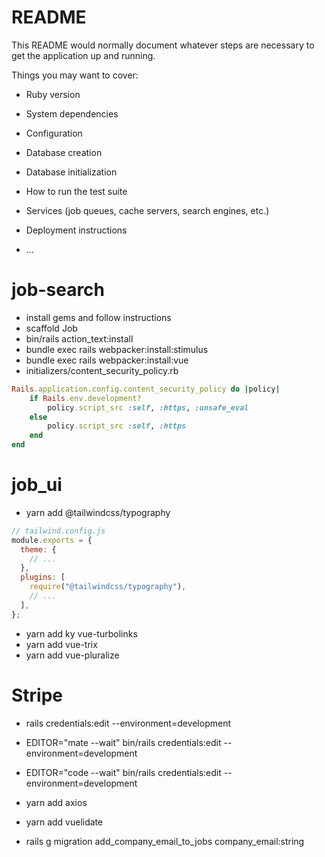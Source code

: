 # README

This README would normally document whatever steps are necessary to get the
application up and running.

Things you may want to cover:

- Ruby version

- System dependencies

- Configuration

- Database creation

- Database initialization

- How to run the test suite

- Services (job queues, cache servers, search engines, etc.)

- Deployment instructions

- ...

# job-search

- install gems and follow instructions
- scaffold Job
- bin/rails action_text:install
- bundle exec rails webpacker:install:stimulus
- bundle exec rails webpacker:install:vue
- initializers/content_security_policy.rb

```ruby
Rails.application.config.content_security_policy do |policy|
    if Rails.env.development?
        policy.script_src :self, :https, :unsafe_eval
    else
        policy.script_src :self, :https
    end
end
```

# job_ui

- yarn add @tailwindcss/typography

```js
// tailwind.config.js
module.exports = {
  theme: {
    // ...
  },
  plugins: [
    require("@tailwindcss/typography"),
    // ...
  ],
};
```

- yarn add ky vue-turbolinks
- yarn add vue-trix
- yarn add vue-pluralize

# Stripe

- rails credentials:edit --environment=development
<!-- new -->
- EDITOR="mate --wait" bin/rails credentials:edit --environment=development
<!-- code -->
- EDITOR="code --wait" bin/rails credentials:edit --environment=development

- yarn add axios
- yarn add vuelidate

- rails g migration add_company_email_to_jobs company_email:string
